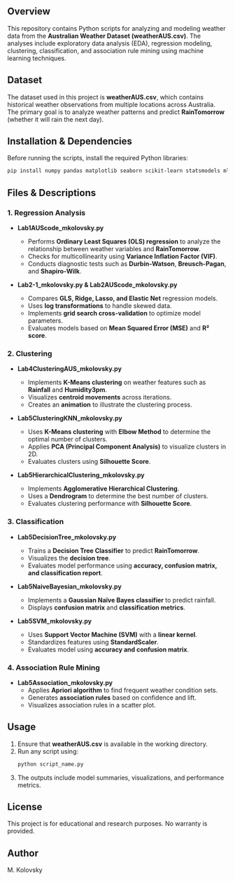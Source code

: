 ## Overview
This repository contains Python scripts for analyzing and modeling weather data from the **Australian Weather Dataset (weatherAUS.csv)**. The analyses include exploratory data analysis (EDA), regression modeling, clustering, classification, and association rule mining using machine learning techniques.

## Dataset
The dataset used in this project is **weatherAUS.csv**, which contains historical weather observations from multiple locations across Australia. The primary goal is to analyze weather patterns and predict **RainTomorrow** (whether it will rain the next day).

## Installation & Dependencies
Before running the scripts, install the required Python libraries:

```bash
pip install numpy pandas matplotlib seaborn scikit-learn statsmodels mlxtend
```

## Files & Descriptions

### 1. Regression Analysis
- **Lab1AUScode_mkolovsky.py**
  - Performs **Ordinary Least Squares (OLS) regression** to analyze the relationship between weather variables and **RainTomorrow**.
  - Checks for multicollinearity using **Variance Inflation Factor (VIF)**.
  - Conducts diagnostic tests such as **Durbin-Watson**, **Breusch-Pagan**, and **Shapiro-Wilk**.
  
- **Lab2-1_mkolovsky.py & Lab2AUScode_mkolovsky.py**
  - Compares **GLS, Ridge, Lasso, and Elastic Net** regression models.
  - Uses **log transformations** to handle skewed data.
  - Implements **grid search cross-validation** to optimize model parameters.
  - Evaluates models based on **Mean Squared Error (MSE)** and **R² score**.

### 2. Clustering
- **Lab4ClusteringAUS_mkolovsky.py**
  - Implements **K-Means clustering** on weather features such as **Rainfall** and **Humidity3pm**.
  - Visualizes **centroid movements** across iterations.
  - Creates an **animation** to illustrate the clustering process.

- **Lab5ClusteringKNN_mkolovsky.py**
  - Uses **K-Means clustering** with **Elbow Method** to determine the optimal number of clusters.
  - Applies **PCA (Principal Component Analysis)** to visualize clusters in 2D.
  - Evaluates clusters using **Silhouette Score**.

- **Lab5HierarchicalClustering_mkolovsky.py**
  - Implements **Agglomerative Hierarchical Clustering**.
  - Uses a **Dendrogram** to determine the best number of clusters.
  - Evaluates clustering performance with **Silhouette Score**.

### 3. Classification
- **Lab5DecisionTree_mkolovsky.py**
  - Trains a **Decision Tree Classifier** to predict **RainTomorrow**.
  - Visualizes the **decision tree**.
  - Evaluates model performance using **accuracy, confusion matrix, and classification report**.

- **Lab5NaiveBayesian_mkolovsky.py**
  - Implements a **Gaussian Naïve Bayes classifier** to predict rainfall.
  - Displays **confusion matrix** and **classification metrics**.

- **Lab5SVM_mkolovsky.py**
  - Uses **Support Vector Machine (SVM)** with a **linear kernel**.
  - Standardizes features using **StandardScaler**.
  - Evaluates model using **accuracy and confusion matrix**.

### 4. Association Rule Mining
- **Lab5Association_mkolovsky.py**
  - Applies **Apriori algorithm** to find frequent weather condition sets.
  - Generates **association rules** based on confidence and lift.
  - Visualizes association rules in a scatter plot.

## Usage
1. Ensure that **weatherAUS.csv** is available in the working directory.
2. Run any script using:
   ```bash
   python script_name.py
   ```
3. The outputs include model summaries, visualizations, and performance metrics.

## License
This project is for educational and research purposes. No warranty is provided.

## Author
M. Kolovsky

